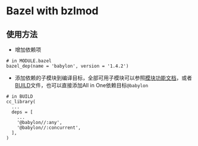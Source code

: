 # Bazel with bzlmod

## 使用方法

- 增加依赖项
```
# in MODULE.bazel
bazel_dep(name = 'babylon', version = '1.4.2')
```

- 添加依赖的子模块到编译目标，全部可用子模块可以参照[模块功能文档](../../docs/README.zh-cn.md#模块功能文档)，或者[BUILD](../../BUILD)文件，也可以直接添加All in One依赖目标`@babylon`
```
# in BUILD
cc_library(
  ...
  deps = [
    ...
    '@babylon//:any',
    '@babylon//:concurrent',
  ],
)
```
